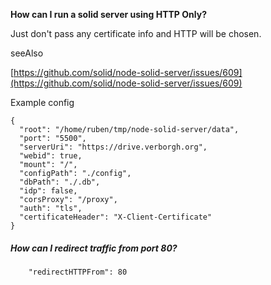 **How can I run a solid server using HTTP Only?**

Just don't pass any certificate info and HTTP will be chosen.

seeAlso

[https://github.com/solid/node-solid-server/issues/609](https://github.com/solid/node-solid-server/issues/609)

Example config

```
{
  "root": "/home/ruben/tmp/node-solid-server/data",
  "port": "5500",
  "serverUri": "https://drive.verborgh.org",
  "webid": true,
  "mount": "/",
  "configPath": "./config",
  "dbPath": "./.db",
  "idp": false,
  "corsProxy": "/proxy",
  "auth": "tls",
  "certificateHeader": "X-Client-Certificate"
}
```

##### How can I redirect traffic from port 80?

`    "redirectHTTPFrom": 80`



